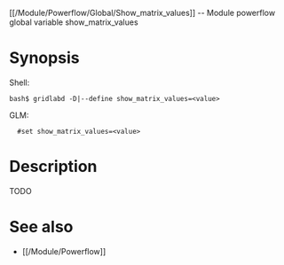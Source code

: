 [[/Module/Powerflow/Global/Show_matrix_values]] -- Module powerflow global variable show_matrix_values

# Synopsis

Shell:

~~~
bash$ gridlabd -D|--define show_matrix_values=<value>
~~~

GLM:

~~~
  #set show_matrix_values=<value>
~~~

# Description

TODO

# See also

* [[/Module/Powerflow]]

